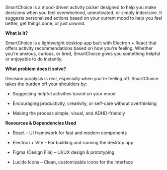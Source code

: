 SmartChoice is a mood-driven activity picker designed to help you make decisions when you feel overwhelmed, unmotivated, or simply indecisive. It suggests personalized actions based on your current mood to help you feel better, get things done, or just unwind.

**What is it?**

SmartChoice is a lightweight desktop app built with Electron + React that offers activity recommendations based on how you're feeling. Whether you're anxious, curious, or tired, SmartChoice gives you something helpful or enjoyable to do instantly.


**What problem does it solve?**

Decision paralysis is real, especially when you're feeling off. SmartChoice takes the burden off your shoulders by:

  * Suggesting helpful activities based on your mood
  
  * Encouraging productivity, creativity, or self-care without overthinking
  
  * Making the process simple, visual, and ADHD-friendly


**Resources & Dependencies Used**

  * React – UI framework for fast and modern components
  
  * Electron + Vite – For building and running the desktop app
  
  * Figma (Design File) – UI/UX design & prototyping
  
  * Lucide Icons – Clean, customizable icons for the interface
